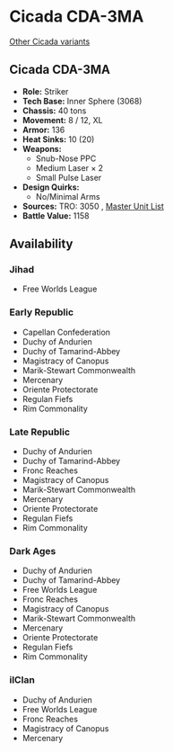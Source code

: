 # Cicada CDA-3MA 

[Other Cicada variants](../cicada.md) 

## Cicada CDA-3MA 

- **Role:** Striker 
- **Tech Base:** Inner Sphere (3068) 
- **Chassis:** 40 tons 
- **Movement:** 8 / 12, XL 
- **Armor:** 136 
- **Heat Sinks:** 10 (20) 
- **Weapons:** 
  - Snub-Nose PPC 
  - Medium Laser × 2 
  - Small Pulse Laser 
- **Design Quirks:** 
  - No/Minimal Arms 
- **Sources:** TRO: 3050 , [Master Unit List](http://masterunitlist.info/Unit/Details/597) 
- **Battle Value:** 1158 

## Availability 

### Jihad 

- Free Worlds League 

### Early Republic 

- Capellan Confederation 
- Duchy of Andurien 
- Duchy of Tamarind-Abbey 
- Magistracy of Canopus 
- Marik-Stewart Commonwealth 
- Mercenary 
- Oriente Protectorate 
- Regulan Fiefs 
- Rim Commonality 

### Late Republic 

- Duchy of Andurien 
- Duchy of Tamarind-Abbey 
- Fronc Reaches 
- Magistracy of Canopus 
- Marik-Stewart Commonwealth 
- Mercenary 
- Oriente Protectorate 
- Regulan Fiefs 
- Rim Commonality 

### Dark Ages 

- Duchy of Andurien 
- Duchy of Tamarind-Abbey 
- Free Worlds League 
- Fronc Reaches 
- Magistracy of Canopus 
- Marik-Stewart Commonwealth 
- Mercenary 
- Oriente Protectorate 
- Regulan Fiefs 
- Rim Commonality 

### ilClan 

- Duchy of Andurien 
- Free Worlds League 
- Fronc Reaches 
- Magistracy of Canopus 
- Mercenary 

